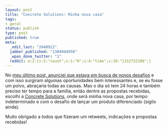 ```yaml
---
layout: post
title: "Concrete Solutions: Minha nova casa"
tags:
- geral
status: publish
type: post
published: true
meta:
  _edit_last: "2440922"
  jabber_published: "1304944958"
  _wpas_done_twitter: "1"
  reddit: a:2:{s:5:"count";s:1:"0";s:4:"time";s:10:"1322732186";}
---
```

No [meu último post, anunciei que estava em busca de novos desafios](http://blog.tinogomes.com/2011/05/02/contrate-o-tino-gomes/) e com isso surgiram algumas oportunidades bem interessantes e, se eu fosse um polvo, abraçaria todas as causas. Mas o dia só tem 24 horas e também preciso ter tempo para a família, então dentre as propostas recebidas, escolhi a [Concrete Solutions](http://www.concretesolutions.com.br/), onde será minha nova casa, por tempo indeterminado e com o desafio de lançar um produto diferenciado (sigilo ainda).

Muito obrigado a todos que fizeram um retweets, indicações e propostas recebidas!
